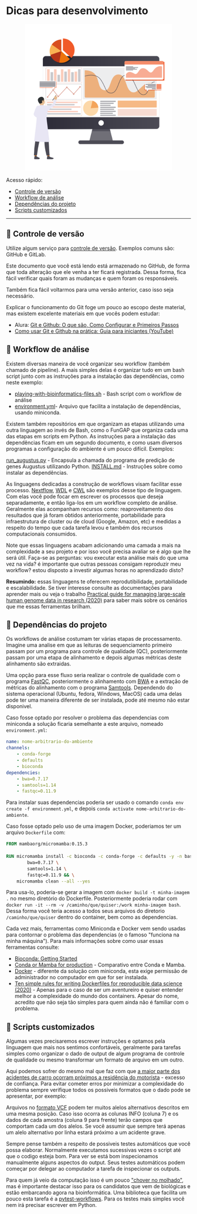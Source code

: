 # Dicas para desenvolvimento

<p align="center">
  <img width=400px src="img/dicas-desenvolvimento.png" alt="Ilustração Mendelics">
</p>

Acesso rápido:
- [Controle de versão](#📌-controle-de-versão)
- [Workflow de análise](#📌-workflow-de-análise)
- [Dependências do projeto](#📌-dependências-do-projeto)
- [Scripts customizados](#📌-scripts-customizados)

---
## 📌 Controle de versão

Utilize algum serviço para [controle de versão](https://www.atlassian.com/br/git/tutorials/what-is-version-control). Exemplos comuns são: GitHub e GitLab.

Este documento que você está lendo está armazenado no GitHub, de forma que toda alteração que ele venha a ter ficará registrada. Dessa forma, fica fácil verificar quais foram as mudanças e quem foram os responsáveis.

Também fica fácil voltarmos para uma versão anterior, caso isso seja necessário.

Explicar o funcionamento do Git foge um pouco ao escopo deste material, mas existem excelente materiais em que vocês podem estudar:

- Alura: [Git e Github: O que são, Como Configurar e Primeiros Passos](https://www.alura.com.br/artigos/o-que-e-git-github)
- [Como usar Git e Github na prática: Guia para iniciantes (YouTube)](https://www.youtube.com/watch?v=2alg7MQ6_sI)


## 📌 Workflow de análise

Existem diversas maneira de você organizar seu workflow (também chamado de pipeline). A mais simples delas é organizar tudo em um bash script junto com as instruções para a instalação das dependências, como neste exemplo:

- [playing-with-bioinformatics-files.sh](https://github.com/lmtani/lmtani.github.io/blob/main/_code/playing-with-bioinformatics-files/playing-with-bioinformatics-files.sh) - Bash script com o workflow de análise
- [environment.yml](https://github.com/lmtani/lmtani.github.io/blob/main/_code/playing-with-bioinformatics-files/environment.yml)- Arquivo que facilita a instalação de dependências, usando miniconda.


Existem também repositórios em que organizam as etapas utilizando uma outra linguagem ao invés de Bash, como o FunGAP que organiza cada uma das etapas em scripts em Python. As instruções para a instalação das dependências ficam em um segundo documento, e como usam diversos programas a configuração do ambiente é um pouco difícil. Exemplos:

[run_augustus.py](https://github.com/CompSynBioLab-KoreaUniv/FunGAP/blob/master/run_augustus.py) - Encapsula a chamada do programa de predição de genes Augustus utilizando Python.
[INSTALL.md](https://github.com/CompSynBioLab-KoreaUniv/FunGAP/blob/master/INSTALL.md) - Instruções sobre como instalar as dependências.

As linguagens dedicadas a construção de workflows visam facilitar esse processo. [Nextflow](https://www.nextflow.io/), [WDL](https://github.com/openwdl/wdl/blob/main/versions/1.1/SPEC.md) e [CWL](https://www.commonwl.org/user_guide/) são exemplos desse tipo de linguagem. Com elas você pode focar em escrever os processos que deseja separadamente, e então liga-los em um workflow completo de análise. Geralmente elas acompanham recursos como: reaproveitamento dos resultados que já foram obtidos anteriormente, portabilidade para infraestrutura de cluster ou de cloud (Google, Amazon, etc) e medidas a respeito do tempo que cada tarefa levou e também dos recursos computacionais consumidos.

Note que essas linguagens acabam adicionando uma camada a mais na complexidade a seu projeto e por isso você precisa avaliar se é algo que lhe será útil. Faça-se as perguntas: vou executar esta análise mais do que uma vez na vida? é importante que outras pessoas consigam reproduzir meu workflow? estou disposto a investir algumas horas no aprendizado disto? 

**Resumindo:** essas linguagens te oferecem reprodutibilidade, portabilidade e escalabilidade. Se tiver interesse consulte as documentações para aprender mais ou veja o trabalho [Practical guide for managing large-scale human genome data in research (2020)](https://www.nature.com/articles/s10038-020-00862-1) para saber mais sobre os cenários que me essas ferramentas brilham.


## 📌 Dependências do projeto

Os workflows de análise costumam ter várias etapas de processamento. Imagine uma analise em que as leituras de sequenciamento primeiro passam por um programa para controle de qualidade (QC), posteriormente passam por uma etapa de alinhamento e depois algumas métricas deste alinhamento são extraidas. 

Uma opção para esse fluxo seria realizar o controle de qualidade com o programa [FastQC](https://www.bioinformatics.babraham.ac.uk/projects/fastqc/), posteriormente o alinhamento com [BWA](https://github.com/lh3/bwa) e a extração de métricas do alinhamento com o  programa [Samtools](https://github.com/samtools/samtools). Dependendo do sistema operacional (Ubuntu, fedora, Windows, MacOS) cada uma delas pode ter uma maneira diferente de ser instalada, pode até mesmo não estar disponivel.

Caso fosse optado por resolver o problema das dependencias com miniconda a solução ficaria semelhante a este arquivo, nomeado `environment.yml`:

```yml
name: nome-arbitrario-do-ambiente
channels:
    - conda-forge
    - defaults
    - bioconda
dependencies:
    - bwa=0.7.17
    - samtools=1.14
    - fastqc=0.11.9
```

Para instalar suas dependencias poderia ser usado o comando `conda env create -f environment.yml`, e depois `conda activate nome-arbitrario-do-ambiente`.


Caso fosse optado pelo uso de uma imagem Docker, poderiamos ter um arquivo `Dockerfile` com:

```dockerfile
FROM mambaorg/micromamba:0.15.3

RUN micromamba install -c bioconda -c conda-forge -c defaults -y -n base \
        bwa=0.7.17 \
        samtools=1.14 \
        fastqc=0.11.9 && \
    micromamba clean --all --yes
```

Para usa-lo, poderia-se gerar a imagem com `docker build -t minha-imagem .` no mesmo diretório do Dockerfile. Posteriormente poderia rodar com `docker run -it --rm -v /caminho/que/quiser:/work minha-imagem bash`. Dessa forma você teria acesso a todos seus arquivos do diretorio `/caminho/que/quiser` dentro do container, bem como as dependencias.

Cada vez mais, ferramentas como Miniconda e Docker vem sendo usadas para contornar o problema das dependencias (e o famoso "funciona na minha máquina"). Para mais informações sobre como usar essas ferramentas consulte:

- [Bioconda: Getting Started](https://bioconda.github.io/user/install.html#getting-started)
- [Conda or Mamba for production](https://labs.epi2me.io/conda-or-mamba-for-production/) - Comparativo entre Conda e Mamba.
- [Docker](https://docs.docker.com/) - diferente da solução com miniconda, esta exige permissão de administrador no computador em que for ser instalada.
- [Ten simple rules for writing Dockerfiles for reproducible data science (2020)](https://journals.plos.org/ploscompbiol/article?id=10.1371/journal.pcbi.1008316) - Apenas para o caso de ser um aventureiro e quiser entender melhor a complexidade do mundo dos containers. Apesar do nome, acredito que não seja tão simples para quem ainda não é familiar com o problema.

## 📌 Scripts customizados

Algumas vezes precisaremos escrever instruções e optamos pela linguagem que mais nos sentimos confortáveis, geralmente para tarefas simples como organizar o dado de output de algum programa de controle de qualidade ou mesmo transformar um formato de arquivo em um outro.

Aqui podemos sofrer do mesmo mal que faz com que [a maior parte dos acidentes de carro ocorram próximos a residência do motorista](https://www.truscellolaw.com/blog/2021/03/car-accidents-happen-home/) - excesso de confiança. Para evitar cometer erros por minimizar a complexidade do problema sempre verifique todos os possiveis formatos que o dado pode se apresentar, por exemplo:

Arquivos no [formato VCF](https://en.wikipedia.org/wiki/Variant_Call_Format) podem ter muitos alelos alternativos descritos em uma mesma posição. Caso isso ocorra as colunas INFO (coluna 7) e os dados de cada amostra (coluna 9 para frente) terão campos que comportam cada um dos alelos. Se você assumir que sempre terá apenas um alelo alternativo por linha estará próximo a um acidente grave.

Sempre pense também a respeito de possiveis testes automáticos que você possa elaborar. Normalmente executamos sucessivas vezes o script até que o codigo esteja bom. Para ver se está bom inspecionamos manualmente alguns aspectos do output. Seus testes automáticos podem começar por delegar ao computador a tarefa de inspecionar os outputs.

Para quem já veio da computação isso é um pouco ["chover no molhado"](https://www.dicio.com.br/chover-no-molhado/#:~:text=Significado%20de%20Chover%20no%20molhado,pretens%C3%B5es%20do%20time%20no%20campeonato.), mas é importante destacar isso para os candidatos que vem de biológicas e estão embarcando agora na bioinformática. Uma biblioteca que facilita um pouco esta tarefa é a [pytest-workflows](https://pytest-workflow.readthedocs.io/en/stable/#introduction). Para os testes mais simples você nem irá precisar escrever em Python.
